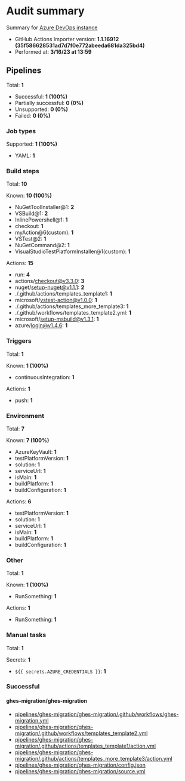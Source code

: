 # Audit summary

Summary for [Azure DevOps instance](https://dev.azure.com/ghes-demo/ghes-migration/_build)

- GitHub Actions Importer version: **1.1.16912 (35f586628531ad7d7f0e772abeeda681da325bd4)**
- Performed at: **3/16/23 at 13:59**

## Pipelines

Total: **1**

- Successful: **1 (100%)**
- Partially successful: **0 (0%)**
- Unsupported: **0 (0%)**
- Failed: **0 (0%)**

### Job types

Supported: **1 (100%)**

- YAML: **1**

### Build steps

Total: **10**

Known: **10 (100%)**

- NuGetToolInstaller@1: **2**
- VSBuild@1: **2**
- InlinePowershell@1: **1**
- checkout: **1**
- myAction@6(custom): **1**
- VSTest@2: **1**
- NuGetCommand@2: **1**
- VisualStudioTestPlatformInstaller@1(custom): **1**

Actions: **15**

- run: **4**
- actions/checkout@v3.3.0: **3**
- nuget/setup-nuget@v1.1.1: **2**
- ./.github/actions/templates_template1: **1**
- microsoft/vstest-action@v1.0.0: **1**
- ./.github/actions/templates_more_template3: **1**
- ./.github/workflows/templates_template2.yml: **1**
- microsoft/setup-msbuild@v1.3.1: **1**
- azure/login@v1.4.6: **1**

### Triggers

Total: **1**

Known: **1 (100%)**

- continuousIntegration: **1**

Actions: **1**

- push: **1**

### Environment

Total: **7**

Known: **7 (100%)**

- AzureKeyVault: **1**
- testPlatformVersion: **1**
- solution: **1**
- serviceUrl: **1**
- isMain: **1**
- buildPlatform: **1**
- buildConfiguration: **1**

Actions: **6**

- testPlatformVersion: **1**
- solution: **1**
- serviceUrl: **1**
- isMain: **1**
- buildPlatform: **1**
- buildConfiguration: **1**

### Other

Total: **1**

Known: **1 (100%)**

- RunSomething: **1**

Actions: **1**

- RunSomething: **1**

### Manual tasks

Total: **1**

Secrets: **1**

- `${{ secrets.AZURE_CREDENTIALS }}`: **1**

### Successful

#### ghes-migration/ghes-migration

- [pipelines/ghes-migration/ghes-migration/.github/workflows/ghes-migration.yml](pipelines/ghes-migration/ghes-migration/.github/workflows/ghes-migration.yml)
- [pipelines/ghes-migration/ghes-migration/.github/workflows/templates_template2.yml](pipelines/ghes-migration/ghes-migration/.github/workflows/templates_template2.yml)
- [pipelines/ghes-migration/ghes-migration/.github/actions/templates_template1/action.yml](pipelines/ghes-migration/ghes-migration/.github/actions/templates_template1/action.yml)
- [pipelines/ghes-migration/ghes-migration/.github/actions/templates_more_template3/action.yml](pipelines/ghes-migration/ghes-migration/.github/actions/templates_more_template3/action.yml)
- [pipelines/ghes-migration/ghes-migration/config.json](pipelines/ghes-migration/ghes-migration/config.json)
- [pipelines/ghes-migration/ghes-migration/source.yml](pipelines/ghes-migration/ghes-migration/source.yml)
